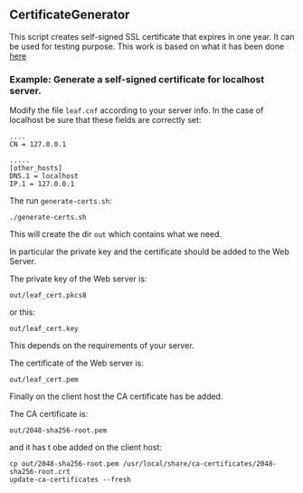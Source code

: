 ## CertificateGenerator

This script creates self-signed SSL certificate that expires in one year. It can be used for testing purpose.
This work is based on what it has been done [here](https://www.chromium.org/quic/playing-with-quic)


### Example: Generate a self-signed certificate for localhost server.

Modify the file ```leaf.cnf```  according to your server info. In the case of localhost be sure that these fields are correctly set:
```
....
CN = 127.0.0.1

.....
[other_hosts]
DNS.1 = localhost
IP.1 = 127.0.0.1
```

The run ```generate-certs.sh```:
```
./generate-certs.sh
```

This will create the dir ```out``` which contains what we need.

In particular the private key and the certificate should be added to the Web Server.

The private key of the Web server is:
```
out/leaf_cert.pkcs8
```
or this:
```
out/leaf_cert.key
```
This depends on the requirements of your server.

The certificate of the Web server is:
```
out/leaf_cert.pem
```

Finally on the client host the CA certificate has be added.

The CA certificate is:
```
out/2048-sha256-root.pem
```
and it has t obe added on the client host:
```
cp out/2048-sha256-root.pem /usr/local/share/ca-certificates/2048-sha256-root.crt
update-ca-certificates --fresh
```